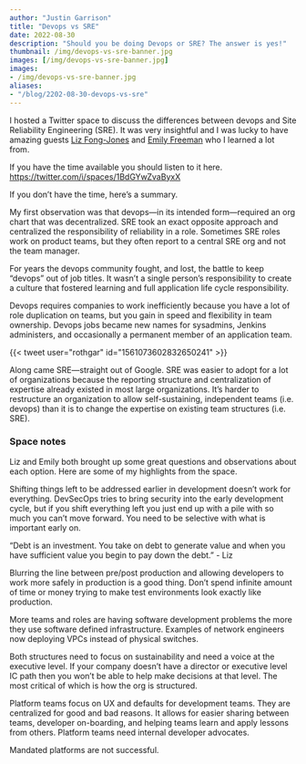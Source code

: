 ```yaml
---
author: "Justin Garrison"
title: "Devops vs SRE"
date: 2022-08-30
description: "Should you be doing Devops or SRE? The answer is yes!"
thumbnail: /img/devops-vs-sre-banner.jpg 
images: [/img/devops-vs-sre-banner.jpg]
images:
- /img/devops-vs-sre-banner.jpg
aliases:
- "/blog/2202-08-30-devops-vs-sre"
---
```


I hosted a Twitter space to discuss the differences between devops and Site Reliability Engineering (SRE). It was very insightful and I was lucky to have amazing guests [Liz Fong-Jones](https://twitter.com/lizthegrey) and [Emily Freeman](https://twitter.com/lizthegrey) who I learned a lot from.

If you have the time available you should listen to it here. https://twitter.com/i/spaces/1BdGYwZvaByxX

If you don’t have the time, here’s a summary.

My first observation was that devops—in its intended form—required an org chart that was decentralized. SRE took an exact opposite approach and centralized the responsibility of reliability in a role. Sometimes SRE roles work on product teams, but they often report to a central SRE org and not the team manager.

For years the devops community fought, and lost, the battle to keep “devops” out of job titles. It wasn’t a single person’s responsibility to create a culture that fostered learning and full application life cycle responsibility.

Devops requires companies to work inefficiently because you have a lot of role duplication on teams, but you gain in speed and flexibility in team ownership. Devops jobs became new names for sysadmins, Jenkins administers, and occasionally a permanent member of an application team.


{{< tweet user="rothgar" id="1561073602832650241" >}}



Along came SRE—straight out of Google. SRE was easier to adopt for a lot of organizations because the reporting structure and centralization of expertise already existed in most large organizations. It’s harder to restructure an organization to allow self-sustaining, independent teams (i.e. devops) than it is to change the expertise on existing team structures (i.e. SRE).

### Space notes

Liz and Emily both brought up some great questions and observations about each option. Here are some of my highlights from the space.

Shifting things left to be addressed earlier in development doesn’t work for everything. DevSecOps tries to bring security into the early development cycle, but if you shift everything left you just end up with a pile with so much you can’t move forward. You need to be selective with what is important early on.

“Debt is an investment. You take on debt to generate value and when you have sufficient value you begin to pay down the debt.” - Liz

Blurring the line between pre/post production and allowing developers to work more safely in production is a good thing. Don’t spend infinite amount of time or money trying to make test environments look exactly like production.

More teams and roles are having software development problems the more they use software defined infrastructure. Examples of network engineers now deploying VPCs instead of physical switches.

Both structures need to focus on sustainability and need a voice at the executive level. If your company doesn’t have a director or executive level IC path then you won’t be able to help make decisions at that level. The most critical of which is how the org is structured.

Platform teams focus on UX and defaults for development teams. They are centralized for good and bad reasons. It allows for easier sharing between teams, developer on-boarding, and helping teams learn and apply lessons from others. Platform teams need internal developer advocates.

Mandated platforms are not successful.
